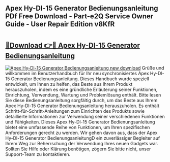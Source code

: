 ## Apex Hy-Dl-15 Generator Bedienungsanleitung PDf Free Download - Part-e2Q Service Owner Guide - User Repair Edition v8KfR

# <h2><a href="http://df5lrw.blite.top/?on=Apex+Hy-Dl-15+Generator+Bedienungsanleitung">🔗Download 👉🔴 Apex Hy-Dl-15 Generator Bedienungsanleitung</a></h2>

[![Apex Hy-Dl-15 Generator Bedienungsanleitung new download](https://i.imgur.com/lujVjoI.png)](http://df5lrw.blite.top/?on=Apex+Hy-Dl-15+Generator+Bedienungsanleitung)
Grüße und willkommen im Benutzerhandbuch für Ihr neu synchronisiertes Apex Hy-Dl-15 Generator Bedienungsanleitung. Dieses Handbuch wurde speziell entwickelt, um Ihnen zu helfen, das Beste aus Ihrem Produkt herauszuholen, indem es eine gründliche Erläuterung seiner Funktionen, Einrichtung, Verwendung, Wartung und Problemlösung enthält. Bitte lesen Sie diese Bedienungsanleitung sorgfältig durch, um das Beste aus Ihrem Apex Hy-Dl-15 Generator Bedienungsanleitung herauszuholen. Es enthält Schritt-für-Schritt-Anleitungen zum Einrichten des Produkts sowie detaillierte Informationen zur Verwendung seiner verschiedenen Funktionen und Fähigkeiten. Dieses Apex Hy-Dl-15 Generator Bedienungsanleitung bietet eine umfassende Reihe von Funktionen, um Ihren spezifischen Anforderungen gerecht zu werden. Wir gehen davon aus, dass der Apex Hy-Dl-15 Generator BedienungsanleitungD ein zuverlässiger Begleiter auf Ihrem Weg zur Beherrschung der Verwendung Ihres neuen Gadgets war. Sollten Sie Hilfe oder Klärung benötigen, zögern Sie bitte nicht, unser Support-Team zu kontaktieren.
